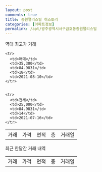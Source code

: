 ```yaml
---
layout: post
comments: true
title: 종원팰리스빌 히스토리
categories: [아파트정보]
permalink: /apt/광주광역시서구금호동종원팰리스빌
---
```


역대 최고가 거래
<table class="sortable">
    <tr>
      <td>거래</td>
      <td>가격</td>
      <td>면적</td>
      <td>층</td>
      <td>거래일</td>
    </tr>
    
    <tr>
      <td>매매</td>
      <td>35,300</td>
      <td>84.9831</td>
      <td>18</td>
      <td>2021-08-10</td>
    </tr>
        
    
    <tr>
      <td>전세</td>
      <td>25,000</td>
      <td>84.9831</td>
      <td>14</td>
      <td>2021-07-16</td>
    </tr>
        
    
</table>

최근 한달간 거래 내역

<font size='small'>
<table class="sortable">
    <tr>
      <td>거래</td>
      <td>가격</td>
      <td>면적</td>
      <td>층</td>
      <td>거래일</td>
    </tr>

</table>
</font>

